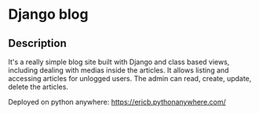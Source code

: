 # Django blog

## Description

It's a really simple blog site built with Django and class based views, including dealing with medias inside the articles.
It allows listing and accessing articles for unlogged users.
The admin can read, create, update, delete the articles.

Deployed on python anywhere: https://ericb.pythonanywhere.com/
